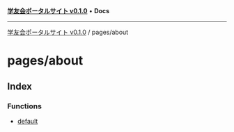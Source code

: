 [**学友会ポータルサイト v0.1.0**](../../README.md) • **Docs**

***

[学友会ポータルサイト v0.1.0](../../modules.md) / pages/about

# pages/about

## Index

### Functions

- [default](functions/default.md)
